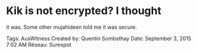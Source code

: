 # Kik is not encrypted? I thought
it was. Some other mujahideen
told me it was secure.

Tags: AusWitness
Created by: Quentin Sombsthay
Date: September 3, 2015 7:02 AM
Réseau: Surespot